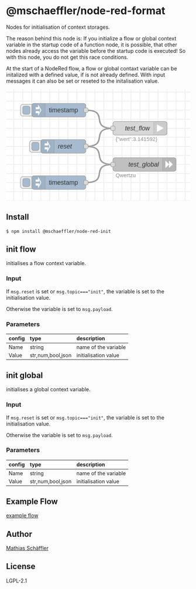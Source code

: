 # @mschaeffler/node-red-format

Nodes for initialisation of context storages.

The reason behind this node is: If you initialize a flow or global context variable in the startup code of a function node, 
it is possible, that other nodes already access the variable before the startup code is executed!
So with this node, you do not get this race conditions.

At the start of a NodeRed flow, a flow or global contaxt variable can be initalized with a defined value, if is not already defined.
With input messages it can also be set or reseted to the initalisation value.

![image of nodes](https://github.com/m-schaeffler/node-red-my-nodes/raw/main/node-red-init/examples/init.png)

## Install

```
$ npm install @mschaeffler/node-red-init
```

## init flow

initialises a flow context variable.

### Input

If `msg.reset` is set or `msg.topic==="init"`, the variable is set to the initialisation value.

Otherwise the variable is set to `msg.payload`.

### Parameters

|config| type   | description                       |
|:-----|:-------|:----------------------------------|
|Name  | string | name of the variable|
|Value | str,num,bool,json | initialisation value |

## init global

initialises a global context variable.

### Input

If `msg.reset` is set or `msg.topic==="init"`, the variable is set to the initialisation value.

Otherwise the variable is set to `msg.payload`.

### Parameters

|config| type   | description                       |
|:-----|:-------|:----------------------------------|
|Name  | string | name of the variable|
|Value | str,num,bool,json | initialisation value |

## Example Flow

[example flow](https://github.com/m-schaeffler/node-red-my-nodes/raw/main/node-red-init/examples/init.json)

## Author

[Mathias Schäffler](https://github.com/m-schaeffler)

## License

LGPL-2.1
